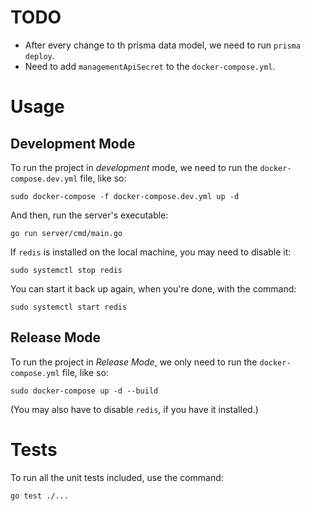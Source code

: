 # TODO

* After every change to th prisma data model, we need to run `prisma deploy`.
* Need to add `managementApiSecret` to the `docker-compose.yml`.

# Usage

## Development Mode
To run the project in *development* mode, we need to run the `docker-compose.dev.yml` file, like so:
```
sudo docker-compose -f docker-compose.dev.yml up -d
```
And then, run the server's executable:
```
go run server/cmd/main.go
```

If `redis` is installed on the local machine, you may need to disable it:
```
sudo systemctl stop redis
```
You can start it back up again, when you're done, with the command:
```
sudo systemctl start redis
```

## Release Mode
To run the project in *Release Mode*, we only need to run the `docker-compose.yml` file, like so:
```
sudo docker-compose up -d --build
```

(You may also have to disable `redis`, if you have it installed.)

# Tests
To run all the unit tests included, use the command:
```
go test ./...
```
